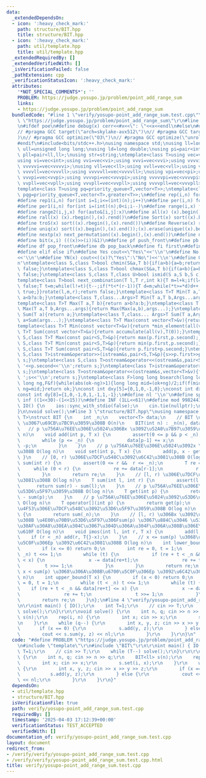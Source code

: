 ```yaml
---
data:
  _extendedDependsOn:
  - icon: ':heavy_check_mark:'
    path: structure/BIT.hpp
    title: structure/BIT.hpp
  - icon: ':heavy_check_mark:'
    path: util/template.hpp
    title: util/template.hpp
  _extendedRequiredBy: []
  _extendedVerifiedWith: []
  _isVerificationFailed: false
  _pathExtension: cpp
  _verificationStatusIcon: ':heavy_check_mark:'
  attributes:
    '*NOT_SPECIAL_COMMENTS*': ''
    PROBLEM: https://judge.yosupo.jp/problem/point_add_range_sum
    links:
    - https://judge.yosupo.jp/problem/point_add_range_sum
  bundledCode: "#line 1 \"verify/yosupo-point_add_range_sum.test.cpp\"\n#define PROBLEM\
    \ \"https://judge.yosupo.jp/problem/point_add_range_sum\"\r\n#line 2 \"util/template.hpp\"\
    \n#ifdef poe\n#define debug(x) cerr<<#x<<\": \"<<x<<endl\n#else\n#define debug(x)\n\
    // #pragma GCC target(\"arch=skylake-avx512\")\n// #pragma GCC target(\"avx2\"\
    )\n// #pragma GCC optimize(\"O3\")\n// #pragma GCC optimize(\"unroll-loops\")\n\
    #endif\n#include<bits/stdc++.h>\nusing namespace std;\nusing ll=long long;\nusing\
    \ ull=unsigned long long;\nusing ld=long double;\nusing pi=pair<int,int>;\nusing\
    \ pll=pair<ll,ll>;\nusing str=string;\ntemplate<class T>using vec=vector<T>;\n\
    using vi=vec<int>;using vvi=vec<vi>;using vvvi=vec<vvi>;using vvvvi=vec<vvvi>;using\
    \ vvvvvi=vec<vvvvi>;\nusing vll=vec<ll>;using vvll=vec<vll>;using vvvll=vec<vvll>;using\
    \ vvvvll=vec<vvvll>;using vvvvvll=vec<vvvvll>;\nusing vpi=vec<pi>;using vvpi=vec<vpi>;using\
    \ vvvpi=vec<vvpi>;using vvvvpi=vec<vvvpi>;using vvvvvpi=vec<vvvvpi>;\nusing vpll=vec<pll>;using\
    \ vvpll=vec<vpll>;using vvvpll=vec<vvpll>;using vvvvpll=vec<vvvpll>;using vvvvvpll=vec<vvvvpll>;\n\
    template<class T>using pq=priority_queue<T,vector<T>>;\ntemplate<class T>using\
    \ pqg=priority_queue<T,vector<T>,greater<T>>;\n#define rep(i,n) for(int i=0;i<(int)(n);i++)\n\
    #define rep1(i,n) for(int i=1;i<=(int)(n);i++)\n#define per(i,n) for(int i=(int)(n)-1;0<=i;i--)\n\
    #define per1(i,n) for(int i=(int)(n);0<i;i--)\n#define range(i,x) for(auto&i:x)\n\
    #define range2(i,j,x) for(auto&[i,j]:x)\n#define all(x) (x).begin(),(x).end()\n\
    #define rall(x) (x).rbegin(),(x).rend()\n#define Sort(x) sort((x).begin(),(x).end())\n\
    #define troS(x) sort((x).rbegin(),(x).rend())\n#define Reverse(x) reverse((x).begin(),(x).end())\n\
    #define uniq(x) sort((x).begin(),(x).end());(x).erase(unique((x).begin(),(x).end()),(x).end())\n\
    #define nextp(x) next_permutation((x).begin(),(x).end())\n#define nextc(x,k) next_combination((x).begin(),(x).end(),k)\n\
    #define bit(x,i) (((x)>>(i))&1)\n#define pf push_front\n#define pb push_back\n\
    #define df pop_front\n#define db pop_back\n#define fi first\n#define se second\n\
    #define elif else if\n#define Yes cout<<\"Yes\"<<'\\n'\n#define No cout<<\"No\"\
    <<'\\n'\n#define YN(x) cout<<((x)?\"Yes\":\"No\")<<'\\n'\n#define O(x) cout<<(x)<<'\\\
    n'\ntemplate<class S,class T>bool chmin(S&a,T b){if(a>b){a=b;return true;}return\
    \ false;}\ntemplate<class S,class T>bool chmax(S&a,T b){if(a<b){a=b;return true;}return\
    \ false;}\ntemplate<class S,class T,class U>bool ismid(S a,S b,S c){return a<=b&&b<c;}\n\
    template<class T>bool next_combination(T l,T r,int k){T m=l+k;if(l==r||l==m||r==m)return\
    \ false;T t=m;while(l!=t){t--;if(*t<*(r-1)){T d=m;while(*t>=*d)d++;iter_swap(t,d);rotate(t+1,d+1,r);rotate(m,m+(r-d)-1,r);return\
    \ true;}}rotate(l,m,r);return false;}\ntemplate<class T>T Min(T a,T b){return\
    \ a<b?a:b;}\ntemplate<class T,class...Args>T Min(T a,T b,Args...args){return Min(Min(a,b),args...);}\n\
    template<class T>T Max(T a,T b){return a>b?a:b;}\ntemplate<class T,class...Args>T\
    \ Max(T a,T b,Args...args){return Max(Max(a,b),args...);}\ntemplate<class T>T\
    \ Sum(T a){return a;}\ntemplate<class T,class... Args>T Sum(T a,Args... args){return\
    \ a+Sum(args...);}\ntemplate<class T>T Max(const vector<T>&v){return *max_element(all(v));}\n\
    template<class T>T Min(const vector<T>&v){return *min_element(all(v));}\ntemplate<class\
    \ T>T Sum(const vector<T>&v){return accumulate(all(v),T(0));}\ntemplate<class\
    \ S,class T>T Max(const pair<S,T>&p){return max(p.first,p.second);}\ntemplate<class\
    \ S,class T>T Min(const pair<S,T>&p){return min(p.first,p.second);}\ntemplate<class\
    \ S,class T>T Sum(const pair<S,T>&p){return p.first+p.second;}\ntemplate<class\
    \ S,class T>istream&operator>>(istream&s,pair<S,T>&p){s>>p.first>>p.second;return\
    \ s;}\ntemplate<class S,class T>ostream&operator<<(ostream&s,pair<S,T>&p){s<<p.first<<'\
    \ '<<p.second<<'\\n';return s;}\ntemplate<class T>istream&operator>>(istream&s,vector<T>&v){for(auto&i:v)s>>i;return\
    \ s;}\ntemplate<class T>ostream&operator<<(ostream&s,vector<T>&v){for(auto&i:v)s<<i<<'\
    \ ';s<<'\\n';return s;}\ntemplate<class F>long long bsearch(long long ok,long\
    \ long ng,F&f){while(abs(ok-ng)>1){long long mid=(ok+ng)/2;if(f(mid))ok=mid;else\
    \ ng=mid;}return ok;}\nconst int dxy[5]={0,1,0,-1,0};\nconst int dx[8]={0,1,0,-1,1,1,-1,-1};\n\
    const int dy[8]={1,0,-1,0,1,-1,1,-1};\n#define nl '\\n'\n#define sp ' '\n#define\
    \ inf ((1<<30)-(1<<15))\n#define INF (1LL<<61)\n#define mod 998244353\n\nvoid\
    \ IO() {\n    ios::sync_with_stdio(false);\n    cin.tie(nullptr);\n    cout<<fixed<<setprecision(30);\n\
    }\n\nvoid solve();\n#line 3 \"structure/BIT.hpp\"\nusing namespace std;\ntemplate<class\
    \ T>\nstruct BIT {\n    int _n;\n    vector<T> data;\n    // BIT \u30920-indexed\
    \ \u3067\u69CB\u7BC9\u3059\u308B O(n)\n    BIT(int n) : _n(n), data(_n) {}\n \
    \   // p \u756A\u76EE\u306E\u5024\u306Bx \u3092\u52A0\u7B97\u3059\u308B O(log\
    \ n)\n    void add(int p, T x) {\n        assert(0 <= p && p < _n);\n        p++;\n\
    \        while (p <= _n) {\n            data[p-1] += x;\n            p += p &\
    \ -p;\n        }\n    }\n    // p \u756A\u76EE\u306E\u5024\u3092x \u306B\u3059\
    \u308B O(log n)\n    void set(int p, T x) {\n        add(p, x - get(p));\n   \
    \ }\n    // [0, r) \u306E\u7DCF\u548C\u3092\u6C42\u3081\u308B O(log n)\n    T\
    \ sum(int r) {\n        assert(0 <= r &&  r <= _n);\n        T re = T{};\n   \
    \     while (0 < r) {\n            re += data[r-1];\n            r -= r & -r;\n\
    \        }\n        return re;\n    }\n    // [l, r) \u306E\u7DCF\u548C\u3092\u6C42\
    \u3081\u308B O(log n)\n    T sum(int l, int r) {\n        assert(l <= r);\n  \
    \      return sum(r) - sum(l);\n    }\n    // p \u756A\u76EE\u306E\u5024\u3092\
    \u53D6\u5F97\u3059\u308B O(log n)\n    T get(int p) {\n        return sum(p+1)\
    \ - sum(p);\n    }\n    // p \u756A\u76EE\u306E\u5024\u3092\u53D6\u5F97\u3059\u308B\
    \ O(log n)\n    T operator[](int p) {\n        return get(p);\n    }\n    // \u5168\
    \u4F53\u306E\u7DCF\u548C\u3092\u53D6\u5F97\u3059\u308B O(log n)\n    T all_sum()\
    \ {\n        return sum(_n);\n    }\n    // [l, r) \u306Bx \u3092\u52A0\u7B97\u3059\
    \u308B \u4E00\u70B9\u53D6\u5F97\u306Fsum(p) \u3067\u884C\u3046 \u533A\u9593\u548C\
    \u30AF\u30A8\u30EA\u304C\u3067\u304D\u306A\u304F\u306A\u308B\u306E\u3067\u6CE8\
    \u610F O(log n)\n    void imos(int l, int r, T x) {\n        add(l, x);\n    \
    \    if (r < _n) add(r, T{}-x);\n    }\n    // x <= sum(p) \u3068\u306A\u308B\u6700\
    \u5C0F\u306Ep \u3092\u6C42\u3081\u308B O(log n)\n    int lower_bound(T x) {\n\
    \        if (x <= 0) return 0;\n        int re = 0, t = 1;\n        while (t <\
    \ _n) t <<= 1;\n        while (t) {\n            if (re + t < _n && data[re+t]\
    \ < x) {\n                x -= data[re+t];\n                re += t;\n       \
    \         t >>= 1;\n            }\n        }\n        return re;\n    }\n    //\
    \ x < sum(p) \u3068\u306A\u308B\u6700\u5C0F\u306Ep \u3092\u6C42\u3081\u308B O(log\
    \ n)\n    int upper_bound(T x) {\n        if (x < 0) return 0;\n        int re\
    \ = 0, t = 1;\n        while (t < _n) t <<= 1;\n        while (t) {\n        \
    \    if (re + t < _n && data[re+t] <= x) {\n                x -= data[re+t];\n\
    \                re += t;\n                t >>= 1;\n            }\n        }\n\
    \        return re;\n    }\n};\n#line 4 \"verify/yosupo-point_add_range_sum.test.cpp\"\
    \n\r\nint main() { IO();\r\n    int T=1;\r\n    // cin >> T;\r\n    while (T--)\
    \ solve();\r\n}\r\n\r\nvoid solve() {\r\n    int n, q; cin >> n >> q;\r\n    BIT<ll>\
    \ s(n);\r\n    rep(i, n) {\r\n        int x; cin >> x;\r\n        s.set(i, x);\r\
    \n    }\r\n    while (q--) {\r\n        int x, y, z; cin >> x >> y >> z;\r\n \
    \       if (x == 0) {\r\n            s.add(y, z);\r\n        } else {\r\n    \
    \        cout << s.sum(y, z) << nl;\r\n        }\r\n    }\r\n}\n"
  code: "#define PROBLEM \"https://judge.yosupo.jp/problem/point_add_range_sum\"\r\
    \n#include \"template\"\r\n#include \"BIT\"\r\n\r\nint main() { IO();\r\n    int\
    \ T=1;\r\n    // cin >> T;\r\n    while (T--) solve();\r\n}\r\n\r\nvoid solve()\
    \ {\r\n    int n, q; cin >> n >> q;\r\n    BIT<ll> s(n);\r\n    rep(i, n) {\r\n\
    \        int x; cin >> x;\r\n        s.set(i, x);\r\n    }\r\n    while (q--)\
    \ {\r\n        int x, y, z; cin >> x >> y >> z;\r\n        if (x == 0) {\r\n \
    \           s.add(y, z);\r\n        } else {\r\n            cout << s.sum(y, z)\
    \ << nl;\r\n        }\r\n    }\r\n}"
  dependsOn:
  - util/template.hpp
  - structure/BIT.hpp
  isVerificationFile: true
  path: verify/yosupo-point_add_range_sum.test.cpp
  requiredBy: []
  timestamp: '2025-04-03 17:12:39+00:00'
  verificationStatus: TEST_ACCEPTED
  verifiedWith: []
documentation_of: verify/yosupo-point_add_range_sum.test.cpp
layout: document
redirect_from:
- /verify/verify/yosupo-point_add_range_sum.test.cpp
- /verify/verify/yosupo-point_add_range_sum.test.cpp.html
title: verify/yosupo-point_add_range_sum.test.cpp
---
```

